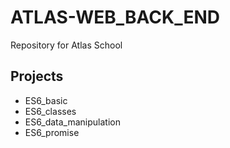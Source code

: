 # ATLAS-WEB_BACK_END
Repository for Atlas School

## Projects
- ES6_basic
- ES6_classes
- ES6_data_manipulation
- ES6_promise

